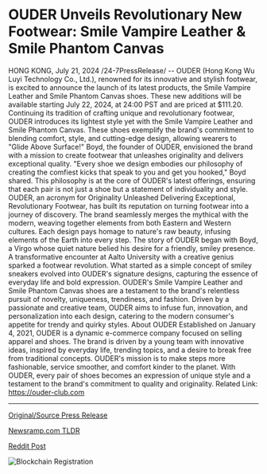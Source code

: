 # OUDER Unveils Revolutionary New Footwear: Smile Vampire Leather & Smile Phantom Canvas

HONG KONG, July 21, 2024 /24-7PressRelease/ -- OUDER (Hong Kong Wu Luyi Technology Co., Ltd.), renowned for its innovative and stylish footwear, is excited to announce the launch of its latest products, the Smile Vampire Leather and Smile Phantom Canvas shoes. These new additions will be available starting July 22, 2024, at 24:00 PST and are priced at $111.20.  Continuing its tradition of crafting unique and revolutionary footwear, OUDER introduces its lightest style yet with the Smile Vampire Leather and Smile Phantom Canvas. These shoes exemplify the brand's commitment to blending comfort, style, and cutting-edge design, allowing wearers to "Glide Above Surface!"  Boyd, the founder of OUDER, envisioned the brand with a mission to create footwear that unleashes originality and delivers exceptional quality. "Every shoe we design embodies our philosophy of creating the comfiest kicks that speak to you and get you hooked," Boyd shared. This philosophy is at the core of OUDER's latest offerings, ensuring that each pair is not just a shoe but a statement of individuality and style.  OUDER, an acronym for Originality Unleashed Delivering Exceptional, Revolutionary Footwear, has built its reputation on turning footwear into a journey of discovery. The brand seamlessly merges the mythical with the modern, weaving together elements from both Eastern and Western cultures. Each design pays homage to nature's raw beauty, infusing elements of the Earth into every step.  The story of OUDER began with Boyd, a Virgo whose quiet nature belied his desire for a friendly, smiley presence. A transformative encounter at Aalto University with a creative genius sparked a footwear revolution. What started as a simple concept of smiley sneakers evolved into OUDER's signature designs, capturing the essence of everyday life and bold expression.  OUDER's Smile Vampire Leather and Smile Phantom Canvas shoes are a testament to the brand's relentless pursuit of novelty, uniqueness, trendiness, and fashion. Driven by a passionate and creative team, OUDER aims to infuse fun, innovation, and personalization into each design, catering to the modern consumer's appetite for trendy and quirky styles.  About OUDER  Established on January 4, 2021, OUDER is a dynamic e-commerce company focused on selling apparel and shoes. The brand is driven by a young team with innovative ideas, inspired by everyday life, trending topics, and a desire to break free from traditional concepts. OUDER's mission is to make steps more fashionable, service smoother, and comfort kinder to the planet. With OUDER, every pair of shoes becomes an expression of unique style and a testament to the brand's commitment to quality and originality.  Related Link: https://ouder-club.com 

---

[Original/Source Press Release](https://www.24-7pressrelease.com/press-release/512723/ouder-unveils-revolutionary-new-footwear-smile-vampire-leather-smile-phantom-canvas)
                    

[Newsramp.com TLDR](None) 



[Reddit Post](https://www.reddit.com/r/newsramp/comments/1e8go5r/ouder_launches_new_smile_vampire_leather_and/) 



![Blockchain Registration](https://cdn.newsramp.app/24-7PressRelease/qrcode/247/21/openH9t7.webp)